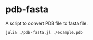 # pdb-fasta
A script to convert PDB file to fasta file.

~~~
julia ./pdb-fasta.jl ./example.pdb
~~~
